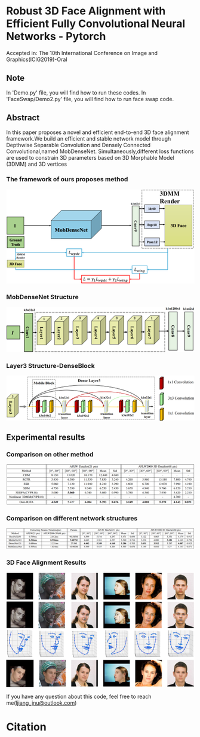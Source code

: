 # Robust 3D Face Alignment with Efficient Fully Convolutional Neural Networks - Pytorch
Accepted in: The 10th International Conference on Image and Graphics(ICIG2019)-Oral

## Note
In 'Demo.py' file, you will find how to run these codes.
In 'FaceSwap/Demo2.py' file, you will find how to run face swap code.

## Abstract
In this paper proposes a novel and efficient end-to-end 3D face alignment framework.We build an efficient and stable network model through Depthwise Separable Convolution
and Densely Connected Convolutional,named MobDenseNet. Simultaneously,different loss functions are used to constrain 3D parameters based on 3D Morphable Model (3DMM) and 3D vertices

### The framework of ours proposes method
![](https://github.com/LeiJiangJNU/R3FA/blob/master/figures/framework01.png)

### MobDenseNet Structure
![](https://github.com/LeiJiangJNU/R3FA/blob/master/figures/MobDenseNet.png)

### Layer3 Structure-DenseBlock
![](https://github.com/LeiJiangJNU/R3FA/blob/master/figures/layer3.png)

## Experimental results

### Comparison on other method
![](https://github.com/LeiJiangJNU/R3FA/blob/master/figures/nme01.png)

### Comparison on different network structures
![](https://github.com/LeiJiangJNU/R3FA/blob/master/figures/nme02.png)

### 3D Face Alignment Results
![](https://github.com/LeiJiangJNU/R3FA/blob/master/figures/results.png)

If you have any question about this code, feel free to reach me(ljiang_jnu@outlook.com)


# Citation

